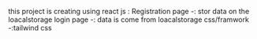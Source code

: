 this project is creating using react js :
Registration page   -:  stor data on the loacalstorage
login page  -: data is come from loacalstorage
css/framwork -:tailwind css
